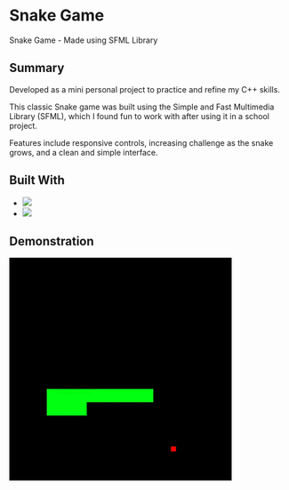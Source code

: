 # Snake Game
Snake Game - Made using SFML Library

## Summary
Developed as a mini personal project to practice and refine my C++ skills.

This classic Snake game was built using the Simple and Fast Multimedia Library (SFML), which I found fun to work with after using it in a school project.

Features include responsive controls, increasing challenge as the snake grows, and a clean and simple interface.

## Built With
- [<img src="https://img.shields.io/badge/C%2B%2B-00599C?style=for-the-badge&logo=c%2B%2B&logoColor=white" />](https://cplusplus.com/)
- [<img src="https://img.shields.io/badge/SFML-8CC445?style=for-the-badge&logo=sfml&logoColor=white" />](https://www.sfml-dev.org/)

## Demonstration

<img src="https://github.com/johanfortus/Snake-Game/blob/main/SnakeGameDemo.gif" width="400px"/> 
